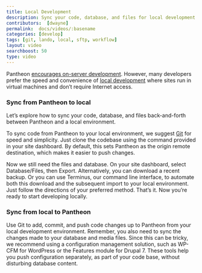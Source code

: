 ```yaml
---
title: Local Development
description: Sync your code, database, and files for local development.
contributors:  [dwayne]
permalink:  docs/videos/:basename
categories: [develop]
tags: [git, lando, local, sftp, workflow]
layout: video
searchboost: 50
type: video
---
```


<Youtube src="z01vIuB3kRg" title="Local Development" />

<Partial file="deprecate-kalabox.md" />

Pantheon [encourages on-server development](/guides/support/#local-development). However, many developers prefer the speed and convenience of [local development](/local-development) where sites run in virtual machines and don’t require Internet access.

### Sync from Pantheon to local

Let’s explore how to sync your code, database, and files back-and-forth between Pantheon and a local environment.

To sync code from Pantheon to your local environment, we suggest [Git](/guides/git/git-config) for speed and simplicity. Just clone the codebase using the command provided in your site dashboard. By default, this sets Pantheon as the origin remote destination, which makes it easier to push changes.

Now we still need the files and database. On your site dashboard, select Database/Files, then Export. Alternatively, you can download a recent backup. Or you can use Terminus, our command line interface, to automate both this download and the subsequent import to your local environment. Just follow the directions of your preferred method. That’s it. Now you’re ready to start developing locally.

### Sync from local to Pantheon

Use Git to add, commit, and push code changes up to Pantheon from your local development environment. Remember, you also need to sync the changes made to your database and media files. Since this can be tricky, we recommend using a configuration management solution, such as WP-CFM for WordPress or the Features module for Drupal 7. These tools help you push configuration separately, as part of your code base, without disturbing database content.
